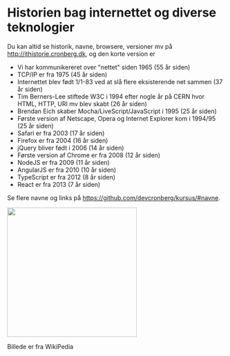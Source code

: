 

# Historien bag internettet og diverse teknologier

Du kan altid se historik, navne, browsere, versioner mv på http://ithistorie.cronberg.dk, og den korte version er

- Vi har kommunikereret over "nettet" siden 1965 (55 år siden)
- TCP/IP er fra 1975 (45 år siden)
- Internettet blev født 1/1-83 ved at slå flere eksisterende net sammen (37 år siden)
- Tim Berners-Lee stiftede W3C i 1994 efter nogle år på CERN hvor HTML, HTTP, URI mv blev skabt (26 år siden)
- Brendan Eich skaber Mocha/LiveScript/JavaScript i 1995 (25 år siden)
- Første version af Netscape, Opera og Internet Explorer kom i 1994/95 (25 år siden)
- Safari er fra 2003 (17 år siden)
- Firefox er fra 2004 (16 år siden)
- jQuery bliver født i 2006 (14 år siden)
- Første version af Chrome er fra 2008 (12 år siden)
- NodeJS er fra 2009  (11 år siden)
- AngularJS er fra 2010 (10 år siden)
- TypeScript er fra 2012 (8 år siden)
- React er fra 2013 (7 år siden)

Se flere navne og links på https://github.com/devcronberg/kursus/#navne.

<img src='https://upload.wikimedia.org/wikipedia/commons/thumb/4/4e/Sir_Tim_Berners-Lee_%28cropped%29.jpg/440px-Sir_Tim_Berners-Lee_%28cropped%29.jpg' height='300' />

Billede er fra WikiPedia

